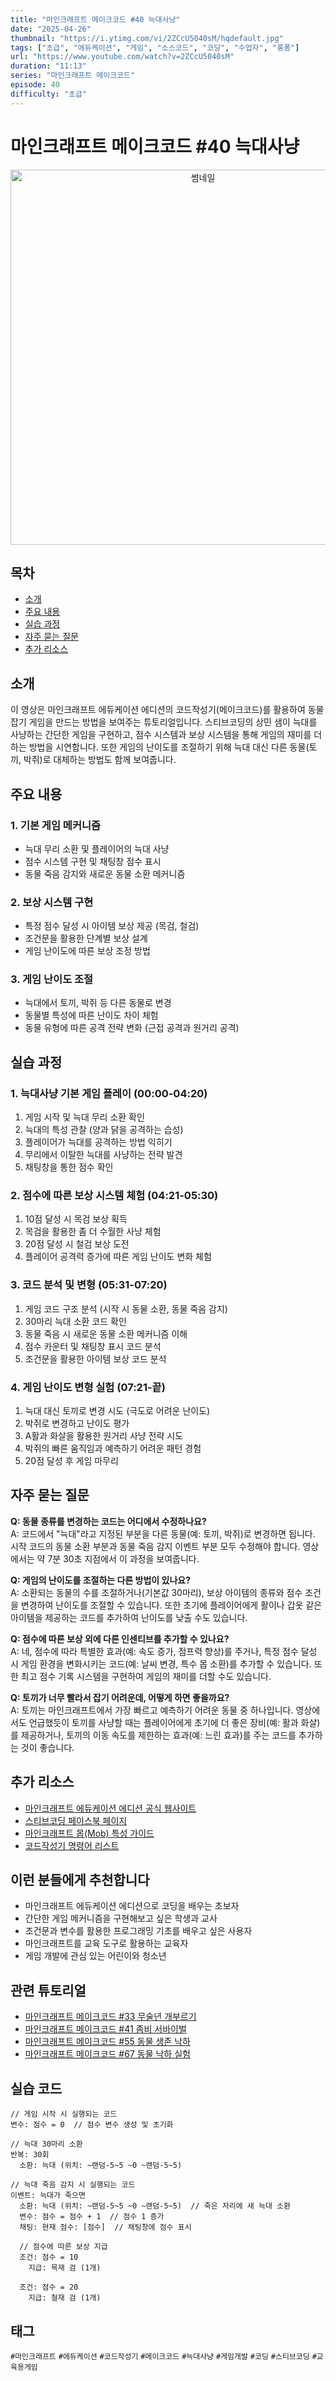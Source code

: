 ```yaml
---
title: "마인크래프트 메이크코드 #40 늑대사냥"
date: "2025-04-26"
thumbnail: "https://i.ytimg.com/vi/2ZCcU5040sM/hqdefault.jpg"
tags: ["초급", "에듀케이션", "게임", "소스코드", "코딩", "수업자", "롱폼"]
url: "https://www.youtube.com/watch?v=2ZCcU5040sM"
duration: "11:13"
series: "마인크래프트 메이크코드"
episode: 40
difficulty: "초급"
---
```


# 마인크래프트 메이크코드 #40 늑대사냥

<div align="center">
<img src="https://i.ytimg.com/vi/2ZCcU5040sM/hqdefault.jpg" alt="썸네일" width="600"/>
</div>

## 목차
- [소개](#소개)
- [주요 내용](#주요-내용)
- [실습 과정](#실습-과정)
- [자주 묻는 질문](#자주-묻는-질문)
- [추가 리소스](#추가-리소스)

## 소개
이 영상은 마인크래프트 에듀케이션 에디션의 코드작성기(메이크코드)를 활용하여 동물잡기 게임을 만드는 방법을 보여주는 튜토리얼입니다. 스티브코딩의 상민 샘이 늑대를 사냥하는 간단한 게임을 구현하고, 점수 시스템과 보상 시스템을 통해 게임의 재미를 더하는 방법을 시연합니다. 또한 게임의 난이도를 조절하기 위해 늑대 대신 다른 동물(토끼, 박쥐)로 대체하는 방법도 함께 보여줍니다.

## 주요 내용

### 1. 기본 게임 메커니즘
- 늑대 무리 소환 및 플레이어의 늑대 사냥
- 점수 시스템 구현 및 채팅창 점수 표시
- 동물 죽음 감지와 새로운 동물 소환 메커니즘

### 2. 보상 시스템 구현
- 특정 점수 달성 시 아이템 보상 제공 (목검, 철검)
- 조건문을 활용한 단계별 보상 설계
- 게임 난이도에 따른 보상 조정 방법

### 3. 게임 난이도 조절
- 늑대에서 토끼, 박쥐 등 다른 동물로 변경
- 동물별 특성에 따른 난이도 차이 체험
- 동물 유형에 따른 공격 전략 변화 (근접 공격과 원거리 공격)

## 실습 과정

### 1. 늑대사냥 기본 게임 플레이 (00:00-04:20)
1. 게임 시작 및 늑대 무리 소환 확인
2. 늑대의 특성 관찰 (양과 닭을 공격하는 습성)
3. 플레이어가 늑대를 공격하는 방법 익히기
4. 무리에서 이탈한 늑대를 사냥하는 전략 발견
5. 채팅창을 통한 점수 확인

### 2. 점수에 따른 보상 시스템 체험 (04:21-05:30)
1. 10점 달성 시 목검 보상 획득
2. 목검을 활용한 좀 더 수월한 사냥 체험
3. 20점 달성 시 철검 보상 도전
4. 플레이어 공격력 증가에 따른 게임 난이도 변화 체험

### 3. 코드 분석 및 변형 (05:31-07:20)
1. 게임 코드 구조 분석 (시작 시 동물 소환, 동물 죽음 감지)
2. 30마리 늑대 소환 코드 확인
3. 동물 죽음 시 새로운 동물 소환 메커니즘 이해
4. 점수 카운터 및 채팅창 표시 코드 분석
5. 조건문을 활용한 아이템 보상 코드 분석

### 4. 게임 난이도 변형 실험 (07:21-끝)
1. 늑대 대신 토끼로 변경 시도 (극도로 어려운 난이도)
2. 박쥐로 변경하고 난이도 평가
3. A활과 화살을 활용한 원거리 사냥 전략 시도
4. 박쥐의 빠른 움직임과 예측하기 어려운 패턴 경험
5. 20점 달성 후 게임 마무리

## 자주 묻는 질문

**Q: 동물 종류를 변경하는 코드는 어디에서 수정하나요?**  
A: 코드에서 "늑대"라고 지정된 부분을 다른 동물(예: 토끼, 박쥐)로 변경하면 됩니다. 시작 코드의 동물 소환 부분과 동물 죽음 감지 이벤트 부분 모두 수정해야 합니다. 영상에서는 약 7분 30초 지점에서 이 과정을 보여줍니다.

**Q: 게임의 난이도를 조절하는 다른 방법이 있나요?**  
A: 소환되는 동물의 수를 조절하거나(기본값 30마리), 보상 아이템의 종류와 점수 조건을 변경하여 난이도를 조절할 수 있습니다. 또한 초기에 플레이어에게 활이나 갑옷 같은 아이템을 제공하는 코드를 추가하여 난이도를 낮출 수도 있습니다.

**Q: 점수에 따른 보상 외에 다른 인센티브를 추가할 수 있나요?**  
A: 네, 점수에 따라 특별한 효과(예: 속도 증가, 점프력 향상)를 주거나, 특정 점수 달성 시 게임 환경을 변화시키는 코드(예: 날씨 변경, 특수 몹 소환)를 추가할 수 있습니다. 또한 최고 점수 기록 시스템을 구현하여 게임의 재미를 더할 수도 있습니다.

**Q: 토끼가 너무 빨라서 잡기 어려운데, 어떻게 하면 좋을까요?**  
A: 토끼는 마인크래프트에서 가장 빠르고 예측하기 어려운 동물 중 하나입니다. 영상에서도 언급했듯이 토끼를 사냥할 때는 플레이어에게 초기에 더 좋은 장비(예: 활과 화살)를 제공하거나, 토끼의 이동 속도를 제한하는 효과(예: 느린 효과)를 주는 코드를 추가하는 것이 좋습니다.

## 추가 리소스
- [마인크래프트 에듀케이션 에디션 공식 웹사이트](https://education.minecraft.net/)
- [스티브코딩 페이스북 페이지](https://www.facebook.com/stvcoding/)
- [마인크래프트 몹(Mob) 특성 가이드](링크)
- [코드작성기 명령어 리스트](링크)

## 이런 분들에게 추천합니다
- 마인크래프트 에듀케이션 에디션으로 코딩을 배우는 초보자
- 간단한 게임 메커니즘을 구현해보고 싶은 학생과 교사
- 조건문과 변수를 활용한 프로그래밍 기초를 배우고 싶은 사용자
- 마인크래프트를 교육 도구로 활용하는 교육자
- 게임 개발에 관심 있는 어린이와 청소년

## 관련 튜토리얼
- [마인크래프트 메이크코드 #33 무술년 개부르기](https://www.youtube.com/watch?v=개부르기)
- [마인크래프트 메이크코드 #41 좀비 서바이벌](https://www.youtube.com/watch?v=좀비서바이벌)
- [마인크래프트 메이크코드 #55 동물 생존 낙하](https://www.youtube.com/watch?v=동물생존낙하)
- [마인크래프트 메이크코드 #67 동물 낙하 실험](https://www.youtube.com/watch?v=동물낙하실험)

## 실습 코드
```
// 게임 시작 시 실행되는 코드
변수: 점수 = 0  // 점수 변수 생성 및 초기화

// 늑대 30마리 소환
반복: 30회
  소환: 늑대 (위치: ~랜덤-5~5 ~0 ~랜덤-5~5)

// 늑대 죽음 감지 시 실행되는 코드
이벤트: 늑대가 죽으면
  소환: 늑대 (위치: ~랜덤-5~5 ~0 ~랜덤-5~5)  // 죽은 자리에 새 늑대 소환
  변수: 점수 = 점수 + 1  // 점수 1 증가
  채팅: 현재 점수: [점수]  // 채팅창에 점수 표시
  
  // 점수에 따른 보상 지급
  조건: 점수 = 10
    지급: 목재 검 (1개)
  
  조건: 점수 = 20
    지급: 철재 검 (1개)
```

## 태그
`#마인크래프트` `#에듀케이션` `#코드작성기` `#메이크코드` `#늑대사냥` `#게임개발` `#코딩` `#스티브코딩` `#교육용게임`